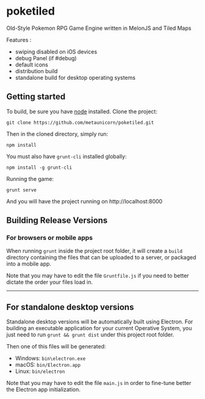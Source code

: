 # poketiled
Old-Style Pokemon RPG Game Engine written in MelonJS and Tiled Maps

Features :
- swiping disabled on iOS devices
- debug Panel (if #debug)
- default icons
- distribution build
- standalone build for desktop operating systems

## Getting started

To build, be sure you have [node](http://nodejs.org) installed. Clone the project:

    git clone https://github.com/metaunicorn/poketiled.git

Then in the cloned directory, simply run:

    npm install

You must also have `grunt-cli` installed globally:

    npm install -g grunt-cli

Running the game:

	grunt serve

And you will have the project running on http://localhost:8000

## Building Release Versions

### For browsers or mobile apps

When running `grunt` inside the project root folder, it  will create a `build`
directory containing the files that can be uploaded to a server,
or packaged into a mobile app.

Note that you may have to edit the file `Gruntfile.js` if you need to better
dictate the order your files load in.

----

## For standalone desktop versions

Standalone desktop versions will be automatically built using Electron.
For building an executable application for your current Operative System,
you just need to run `grunt && grunt dist` under this project root folder.

Then one of this files will be generated:

- Windows: `bin\electron.exe`
- macOS: `bin/Electron.app`
- Linux: `bin/electron`

Note that you may have to edit the file `main.js` in order to fine-tune
better the Electron app initialization.
